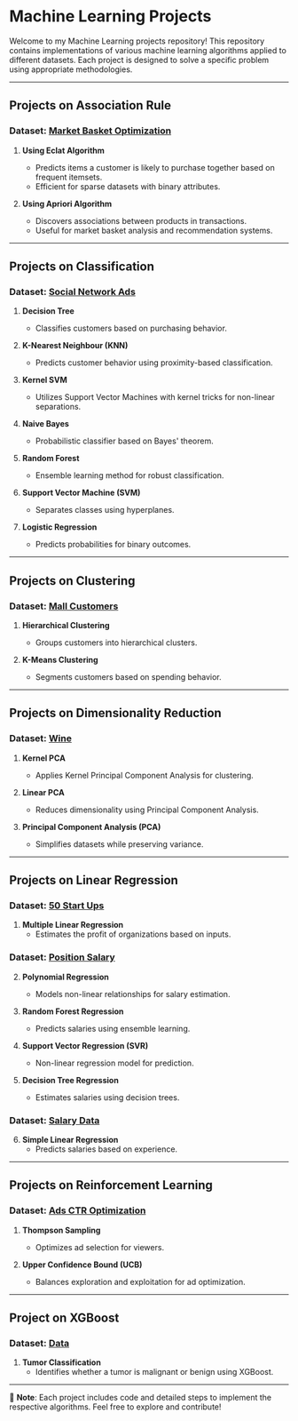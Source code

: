 # Machine Learning Projects

Welcome to my Machine Learning projects repository! This repository contains implementations of various machine learning algorithms applied to different datasets. Each project is designed to solve a specific problem using appropriate methodologies.

---

## Projects on Association Rule

### Dataset: [Market Basket Optimization](https://github.com/farhan065/Projects-on-Various-Machine-Learning-Algorithms-/blob/main/Projects%20on%20Association%20Rule/Using%20Eclat%20algorithm%20to%20predict%20what%20items%20a%20customer%20may%20purchase/Market_Basket_Optimisation.csv)

1. **Using Eclat Algorithm** 
   - Predicts items a customer is likely to purchase together based on frequent itemsets.
   - Efficient for sparse datasets with binary attributes.

2. **Using Apriori Algorithm**
   - Discovers associations between products in transactions.
   - Useful for market basket analysis and recommendation systems.

---

## Projects on Classification

### Dataset: [Social Network Ads](https://github.com/farhan065/Projects-on-Various-Machine-Learning-Algorithms-/blob/main/Projects%20on%20Classifications/To%20find%20out%20which%20customer%20will%20buy%20the%20product%20using%20Decision%20Tree/Social_Network_Ads.csv)

1. **Decision Tree**
   - Classifies customers based on purchasing behavior.

2. **K-Nearest Neighbour (KNN)**
   - Predicts customer behavior using proximity-based classification.

3. **Kernel SVM**
   - Utilizes Support Vector Machines with kernel tricks for non-linear separations.

4. **Naive Bayes**
   - Probabilistic classifier based on Bayes' theorem.

5. **Random Forest**
   - Ensemble learning method for robust classification.

6. **Support Vector Machine (SVM)**
   - Separates classes using hyperplanes.

7. **Logistic Regression**
   - Predicts probabilities for binary outcomes.

---

## Projects on Clustering

### Dataset: [Mall Customers](https://github.com/farhan065/Projects-on-Various-Machine-Learning-Algorithms-/blob/main/Projects%20on%20Clustering/Using%20K-means%20to%20cluster%20the%20customer/Mall_Customers.csv)

1. **Hierarchical Clustering**
   - Groups customers into hierarchical clusters.

2. **K-Means Clustering**
   - Segments customers based on spending behavior.

---

## Projects on Dimensionality Reduction

### Dataset: [Wine](https://github.com/farhan065/Projects-on-Various-Machine-Learning-Algorithms-/blob/main/Projects%20on%20Dimensionality%20Reduction/Using%20Kernal%20Pricipal%20Component%20Analysis%20to%20cluster%20the%20customers%20in%20a%20wine%20shop/Wine.csv)

1. **Kernel PCA**
   - Applies Kernel Principal Component Analysis for clustering.

2. **Linear PCA**
   - Reduces dimensionality using Principal Component Analysis.

3. **Principal Component Analysis (PCA)**
   - Simplifies datasets while preserving variance.

---

## Projects on Linear Regression

### Dataset: [50 Start Ups](https://github.com/farhan065/Projects-on-Various-Machine-Learning-Algorithms-/blob/main/Projects%20on%20Linear%20Regression/Estimate%20the%20profit%20of%20an%20organization%20using%20multiple%20linear%20regression/50_Startups.csv)

1. **Multiple Linear Regression**
   - Estimates the profit of organizations based on inputs.

### Dataset: [Position Salary](https://github.com/farhan065/Projects-on-Various-Machine-Learning-Algorithms-/blob/main/Projects%20on%20Linear%20Regression/Estimate%20the%20salary%20of%20a%20position%20using%20polynomial%20regression/Position_Salaries.csv)

2. **Polynomial Regression**
   - Models non-linear relationships for salary estimation.

3. **Random Forest Regression**
   - Predicts salaries using ensemble learning.

4. **Support Vector Regression (SVR)**
   - Non-linear regression model for prediction.

5. **Decision Tree Regression**
   - Estimates salaries using decision trees.

### Dataset: [Salary Data](https://github.com/farhan065/Projects-on-Various-Machine-Learning-Algorithms-/blob/main/Projects%20on%20Linear%20Regression/Predicting%20the%20Salary%20using%20simple%20linear%20regression/Salary_Data.csv)

6. **Simple Linear Regression**
   - Predicts salaries based on experience.

---

## Projects on Reinforcement Learning

### Dataset: [Ads CTR Optimization](https://github.com/farhan065/Projects-on-Various-Machine-Learning-Algorithms-/blob/main/Projects%20on%20Reinforcement%20Learning/Using%20Thomson%20Sampling%20to%20find%20out%20which%20add%20will%20be%20selected%20most%20by%20the%20viewers/Ads_CTR_Optimisation.csv)

1. **Thompson Sampling**
   - Optimizes ad selection for viewers.

2. **Upper Confidence Bound (UCB)**
   - Balances exploration and exploitation for ad optimization.

---

## Project on XGBoost

### Dataset: [Data](https://github.com/farhan065/Projects-on-Various-Machine-Learning-Algorithms-/blob/main/Using%20XGBoost%20model%20to%20identify%20whether%20the%20tumor%20is%20malignant%20or%20bening/Python/Data.csv)

1. **Tumor Classification**
   - Identifies whether a tumor is malignant or benign using XGBoost.

---

🎯 **Note**: Each project includes code and detailed steps to implement the respective algorithms. Feel free to explore and contribute!
